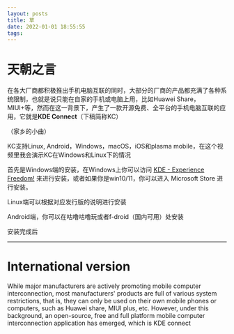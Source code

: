 ```yaml
---
layout: posts
title: 草
date: 2022-01-01 18:55:55
tags:
---
```

# 天朝之言

在各大厂商都积极推出手机电脑互联的同时，大部分的厂商的产品都充满了各种系统限制，也就是说只能在自家的手机或电脑上用，比如Huawei Share，MIUI+等，然而在这一背景下，产生了一款开源免费、全平台的手机电脑互联的应用，它就是**KDE Connect**（下稿简称KC）

（家乡的小曲）

KC支持Linux, Android，Windows，macOS，iOS和plasma mobile，在这个视频里我会演示KC在Windows和Linux下的情况

首先是Windows端的安装，在Windows上你可以访问 [KDE - Experience Freedom!](https://download.kde.org/unstable/kdeconnect/win64-pre-20.08/) 来进行安装，或者如果你是win10/11，你可以进入 Microsoft Store 进行安装。

Linux端可以根据对应发行版的说明进行安装

Android端，你可以在咕噜咕噜玩或者f-droid（国内可用）处安装

安装完成后

---

# International version

While major manufacturers are actively promoting mobile computer interconnection, most manufacturers' products are full of various system restrictions, that is, they can only be used on their own mobile phones or computers, such as Huawei share, MIUI plus, etc. However, under this background, an open-source, free and full platform mobile computer interconnection application has emerged, which is KDE connect




